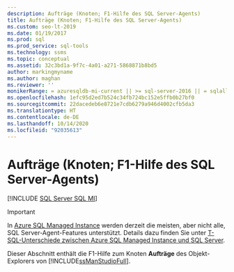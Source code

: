 ```yaml
---
description: Aufträge (Knoten; F1-Hilfe des SQL Server-Agents)
title: Aufträge (Knoten; F1-Hilfe des SQL Server-Agents)
ms.custom: seo-lt-2019
ms.date: 01/19/2017
ms.prod: sql
ms.prod_service: sql-tools
ms.technology: ssms
ms.topic: conceptual
ms.assetid: 32c3bd1a-9f7c-4a01-a271-5868871b8bd5
author: markingmyname
ms.author: maghan
ms.reviewer: ''
monikerRange: = azuresqldb-mi-current || >= sql-server-2016 || = sqlallproducts-allversions
ms.openlocfilehash: 1efc95d2ed7b524c34fb724bc152e5ffb0b27bf0
ms.sourcegitcommit: 22dacedeb6e8721e7cdb6279a946d4002cfb5da3
ms.translationtype: HT
ms.contentlocale: de-DE
ms.lasthandoff: 10/14/2020
ms.locfileid: "92035613"
---
```

# <a name="jobs-node-sql-server-agent-f1-help"></a>Aufträge (Knoten; F1-Hilfe des SQL Server-Agents)
[!INCLUDE [SQL Server SQL MI](../../includes/applies-to-version/sql-asdbmi.md)]

> [!IMPORTANT]  
> In [Azure SQL Managed Instance](/azure/sql-database/sql-database-managed-instance) werden derzeit die meisten, aber nicht alle, SQL Server-Agent-Features unterstützt. Details dazu finden Sie unter [T-SQL-Unterschiede zwischen Azure SQL Managed Instance und SQL Server](/azure/sql-database/sql-database-managed-instance-transact-sql-information#sql-server-agent).

 Dieser Abschnitt enthält die F1-Hilfe zum Knoten **Aufträge** des Objekt-Explorers von [!INCLUDE[ssManStudioFull](../../includes/ssmanstudiofull-md.md)].  

